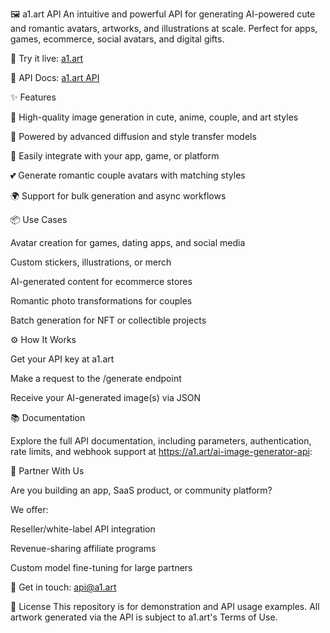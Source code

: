 🖼️ a1.art API
An intuitive and powerful API for generating AI-powered cute and romantic avatars, artworks, and illustrations at scale. Perfect for apps, games, ecommerce, social avatars, and digital gifts.


🚀 Try it live: [a1.art](https://a1.art/ai-image-generator-api)

📄 API Docs: [a1.art API](https://fyze31atzb.feishu.cn/docx/CBS5dl9r1ozKGTxwvzVc0cNCnze)


✨ Features

🎨 High-quality image generation in cute, anime, couple, and art styles

🧠 Powered by advanced diffusion and style transfer models

🔧 Easily integrate with your app, game, or platform

💕 Generate romantic couple avatars with matching styles

🌍 Support for bulk generation and async workflows


📦 Use Cases

Avatar creation for games, dating apps, and social media

Custom stickers, illustrations, or merch

AI-generated content for ecommerce stores

Romantic photo transformations for couples

Batch generation for NFT or collectible projects


⚙️ How It Works

Get your API key at a1.art

Make a request to the /generate endpoint

Receive your AI-generated image(s) via JSON


📚 Documentation

Explore the full API documentation, including parameters, authentication, rate limits, and webhook support at https://a1.art/ai-image-generator-api:


🤝 Partner With Us

Are you building an app, SaaS product, or community platform?

We offer:

Reseller/white-label API integration

Revenue-sharing affiliate programs

Custom model fine-tuning for large partners


📩 Get in touch: api@a1.art


📜 License
This repository is for demonstration and API usage examples. All artwork generated via the API is subject to a1.art's Terms of Use.
